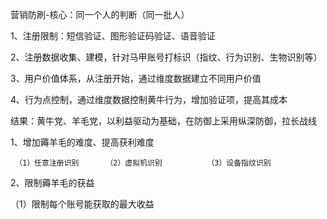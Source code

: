 营销防刷-核心：同一个人的判断（同一批人）

1、注册限制：短信验证、图形验证码验证、语音验证

2、注册数据收集、建模，针对马甲账号打标识（指纹、行为识别、生物识别等）

3、用户价值体系，从注册开始，通过维度数据建立不同用户价值

4、行为点控制，通过维度数据控制黄牛行为，增加验证项，提高其成本

结果：黄牛党、羊毛党，以利益驱动为基础，在防御上采用纵深防御，拉长战线

1、增加薅羊毛的难度、提高获利难度

```
 （1）任意注册识别      （2）虚拟机识别          （3）设备指纹识别
```

2、限制薅羊毛的获益

（1）限制每个账号能获取的最大收益

